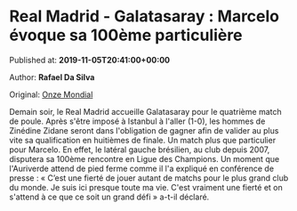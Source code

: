 
# Real Madrid - Galatasaray : Marcelo évoque sa 100ème particulière

Published at: **2019-11-05T20:41:00+00:00**

Author: **Rafael Da Silva**

Original: [Onze Mondial](http://www.onzemondial.com/ligue-des-champions/real-madrid-galatasaray-marcelo-evoque-sa-100eme-particuliere-201733)

Demain soir, le Real Madrid accueille Galatasaray pour le quatrième match de poule. Après s'être imposé à Istanbul à l'aller (1-0), les hommes de Zinédine Zidane seront dans l'obligation de gagner afin de valider au plus vite sa qualification en huitièmes de finale. Un match plus que particulier pour Marcelo.
En effet, le latéral gauche brésilien, au club depuis 2007, disputera sa 100ème rencontre en Ligue des Champions. Un moment que l'Auriverde attend de pied ferme comme il l'a expliqué en conférence de presse : « C’est une fierté de jouer autant de matchs pour le plus grand club du monde. Je suis ici presque toute ma vie. C'est vraiment une fierté et on s'attend à ce que ce soit un grand défi » a-t-il déclaré.
